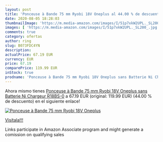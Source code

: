 ```yaml
---
layout: post
title: 'Ponceuse à Bande 75 mm Ryobi 18V Oneplus al 44.00 % de descuento'
date: 2020-08-05 18:28:03
thumbnailImage: 'https://m.media-amazon.com/images/I/51p7xkW2UPL._SL200_.jpg'
images: [ 'https://m.media-amazon.com/images/I/51p7xkW2UPL._SL200_.jpg' ]
comments: true
category: ofertas
author: ring
slug: B073FDC4YN
description:
actualPrice: 67.19 EUR
currency: EUR
price: 67.19
comparePrice: 119.99 EUR
inStock: true
prodname: 'Ponceuse à Bande 75 mm Ryobi 18V Oneplus sans Batterie Ni Chargeur R18BS-0'
---
```


Ahora mismo tienes [Ponceuse à Bande 75 mm Ryobi 18V Oneplus sans Batterie Ni Chargeur R18BS-0](https://www.amazon.fr/dp/B073FDC4YN/?tag=tolees0d-21) a 67.19 EUR (original: 119.99 EUR) (44.00 %  de descuento) en el siguiente enlace!

[![Ponceuse à Bande 75 mm Ryobi 18V Oneplus](https://m.media-amazon.com/images/I/51p7xkW2UPL._SL200_.jpg)](https://www.amazon.fr/dp/B073FDC4YN/?tag=tolees0d-21)

[Visítala!!!](https://www.amazon.fr/dp/B073FDC4YN/?tag=tolees0d-21)

Links participate in Amazon Associate program and might generate a comission on qualifying sales
